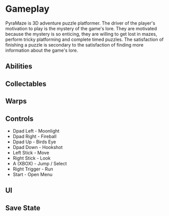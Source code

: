 # Gameplay

PyraMaze is 3D adventure puzzle platformer. The driver of the player's motivation to play is the mystery of the game's lore. They are motivated because the mystery is so enticing, they are willing to get lost in mazes, perform tricky platforming and complete timed puzzles. The satisfaction of finishing a puzzle is secondary to the satisfaction of finding more information about the game's lore. 

## Abilities

## Collectables

## Warps

## Controls

- Dpad Left - Moonlight
- Dpad Right - Fireball
- Dpad Up - Birds Eye
- Dpad Down - Hookshot
- Left Stick - Move
- Right Stick - Look
- A (XBOX) - Jump / Select
- Right Trigger - Run
- Start - Open Menu

## UI

## Save State